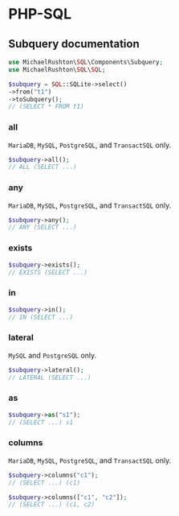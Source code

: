 # PHP-SQL

## Subquery documentation

```php
use MichaelRushton\SQL\Components\Subquery;
use MichaelRushton\SQL\SQL;

$subquery = SQL::SQLite->select()
->from("t1")
->toSubquery();
// (SELECT * FROM t1)
```

### all

`MariaDB`, `MySQL`, `PostgreSQL`, and `TransactSQL` only.

```php
$subquery->all();
// ALL (SELECT ...)
```

### any

`MariaDB`, `MySQL`, `PostgreSQL`, and `TransactSQL` only.

```php
$subquery->any();
// ANY (SELECT ...)
```

### exists

```php
$subquery->exists();
// EXISTS (SELECT ...)
```

### in

```php
$subquery->in();
// IN (SELECT ...)
```

### lateral

`MySQL` and `PostgreSQL` only.

```php
$subquery->lateral();
// LATERAL (SELECT ...)
```

### as

```php
$subquery->as("s1");
// (SELECT ...) s1
```

### columns

`MariaDB`, `MySQL`, `PostgreSQL`, and `TransactSQL` only.

```php
$subquery->columns("c1");
// (SELECT ...) (c1)
```

```php
$subquery->columns(["c1", "c2"]);
// (SELECT ...) (c1, c2)
```

